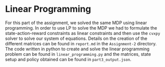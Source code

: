 # Linear Programming
For this part of the assignment, we solved the same MDP using linear programming. In order to use LP to solve the MDP we had to formulate the state-action-reward constraints as linear constraints and then use the ```cvxpy``` solver to solve our system of equations. Details on the creation of the different matrices can be found in ```report.md``` in the ```Assignment-2``` directory. The code written in python to create and solve the linear programming problem can be found in ```linear_programming.py``` and the matrices, state setup and policy obtained can be found in ```part3_output.json```. 
